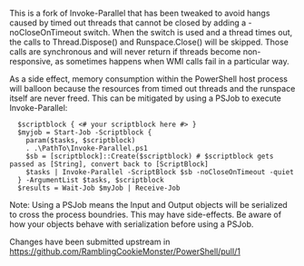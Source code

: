 This is a fork of Invoke-Parallel that has been tweaked to avoid hangs caused by timed out threads that cannot be closed by adding a -noCloseOnTimeout switch. When the switch is used and a thread times out, the calls to Thread.Dispose() and Runspace.Close() will be skipped. Those calls are synchronous and will never return if threads become non-responsive, as sometimes happens when WMI calls fail in a particular way.

As a side effect, memory consumption within the PowerShell host process will balloon because the resources from timed out threads and the runspace itself are never freed. This can be mitigated by using a PSJob to execute Invoke-Parallel:
```
  $scriptblock { <# your scriptblock here #> }
  $myjob = Start-Job -Scriptblock { 
    param($tasks, $scriptblock) 
    . .\PathTo\Invoke-Parallel.ps1
    $sb = [scriptblock]::Create($scriptblock) # $scriptblock gets passed as [String], convert back to [ScriptBlock]
    $tasks | Invoke-Parallel -ScriptBlock $sb -noCloseOnTimeout -quiet
  } -ArgumentList $tasks, $scriptblock
  $results = Wait-Job $myJob | Receive-Job
```
Note: Using a PSJob means the Input and Output objects will be serialized to cross the process boundries. This may have side-effects. Be aware of how your objects behave with serialization before using a PSJob.

Changes have been submitted upstream in https://github.com/RamblingCookieMonster/PowerShell/pull/1
